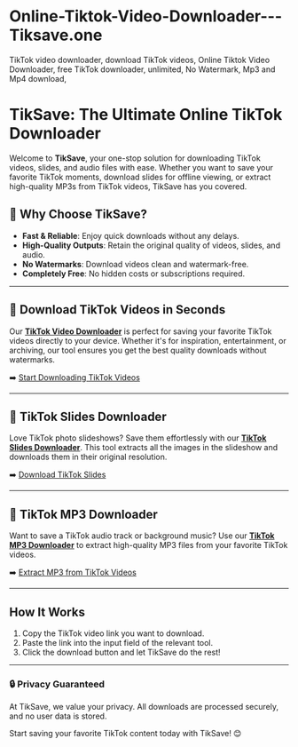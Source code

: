# Online-Tiktok-Video-Downloader---Tiksave.one
TikTok video downloader, download TikTok videos, Online Tiktok Video Downloader, free TikTok downloader, unlimited, No Watermark, Mp3 and Mp4 download,
# TikSave: The Ultimate Online TikTok Downloader

Welcome to **TikSave**, your one-stop solution for downloading TikTok videos, slides, and audio files with ease. Whether you want to save your favorite TikTok moments, download slides for offline viewing, or extract high-quality MP3s from TikTok videos, TikSave has you covered.

## 🌟 Why Choose TikSave?

- **Fast & Reliable**: Enjoy quick downloads without any delays.
- **High-Quality Outputs**: Retain the original quality of videos, slides, and audio.
- **No Watermarks**: Download videos clean and watermark-free.
- **Completely Free**: No hidden costs or subscriptions required.

---

## 🚀 Download TikTok Videos in Seconds

Our **[TikTok Video Downloader](https://www.tiksave.one/)** is perfect for saving your favorite TikTok videos directly to your device. Whether it's for inspiration, entertainment, or archiving, our tool ensures you get the best quality downloads without watermarks.

➡️ [Start Downloading TikTok Videos](https://www.tiksave.one/)

---

## 📸 TikTok Slides Downloader

Love TikTok photo slideshows? Save them effortlessly with our **[TikTok Slides Downloader](https://www.tiksave.one/tiktok-slides-downloader/)**. This tool extracts all the images in the slideshow and downloads them in their original resolution.

➡️ [Download TikTok Slides](https://www.tiksave.one/tiktok-slides-downloader/)

---

## 🎵 TikTok MP3 Downloader

Want to save a TikTok audio track or background music? Use our **[TikTok MP3 Downloader](https://www.tiksave.one/tiktok-mp3-downloader/)** to extract high-quality MP3 files from your favorite TikTok videos.

➡️ [Extract MP3 from TikTok Videos](https://www.tiksave.one/tiktok-mp3-downloader/)

---

## How It Works

1. Copy the TikTok video link you want to download.
2. Paste the link into the input field of the relevant tool.
3. Click the download button and let TikSave do the rest!

---

### 🔒 Privacy Guaranteed

At TikSave, we value your privacy. All downloads are processed securely, and no user data is stored.

Start saving your favorite TikTok content today with TikSave! 😊
